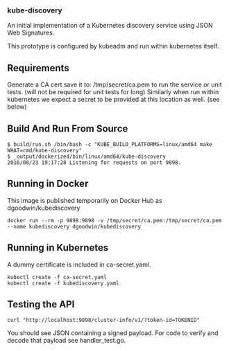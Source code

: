 ### kube-discovery

An initial implementation of a Kubernetes discovery service using JSON Web Signatures.

This prototype is configured by kubeadm and run within kubernetes itself.

## Requirements

Generate a CA cert save it to: /tmp/secret/ca.pem to run the service or unit tests. (will not be required for unit tests for long) Similarly when run within kubernetes we expect a secret to be provided at this location as well. (see below)

## Build And Run From Source

```
$ build/run.sh /bin/bash -c "KUBE_BUILD_PLATFORMS=linux/amd64 make WHAT=cmd/kube-discovery"
$ _output/dockerized/bin/linux/amd64/kube-discovery
2016/08/23 19:17:28 Listening for requests on port 9898.

```

## Running in Docker

This image is published temporarily on Docker Hub as dgoodwin/kubediscovery

`docker run --rm -p 9898:9898 -v /tmp/secret/ca.pem:/tmp/secret/ca.pem --name kubediscovery dgoodwin/kubediscovery`

## Running in Kubernetes

A dummy certificate is included in ca-secret.yaml.

```
kubectl create -f ca-secret.yaml
kubectl create -f kubediscovery.yaml
```

## Testing the API

`curl "http://localhost:9898/cluster-info/v1/?token-id=TOKENID"`

You should see JSON containing a signed payload. For code to verify and decode that payload see handler_test.go.
